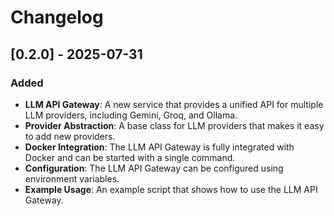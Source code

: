 # Changelog

## [0.2.0] - 2025-07-31

### Added

- **LLM API Gateway**: A new service that provides a unified API for multiple LLM providers, including Gemini, Groq, and Ollama.
- **Provider Abstraction**: A base class for LLM providers that makes it easy to add new providers.
- **Docker Integration**: The LLM API Gateway is fully integrated with Docker and can be started with a single command.
- **Configuration**: The LLM API Gateway can be configured using environment variables.
- **Example Usage**: An example script that shows how to use the LLM API Gateway.
